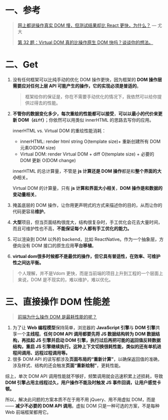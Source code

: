 # 一、参考

> [网上都说操作真实 DOM 慢，但测试结果却比 React 更快，为什么？](https://www.zhihu.com/question/31809713/answer/53544875) — 尤大
>
> [第 32 题：Virtual DOM 真的比操作原生 DOM 快吗？谈谈你的想法。](https://github.com/Advanced-Frontend/Daily-Interview-Question/issues/47#) 

# 二、Get

1. 没有任何框架可以比纯手动的优化 DOM 操作更快，因为框架的 **DOM 操作层需要应对任何上层 API 可能产生的操作，它的实现必须是普适的**。

   > 框架给你的保证是，你在不需要手动优化的情况下，我依然可以给你提供过得去的性能。

2. **不管你的数据变化多少，每次重绘的性能都可以接受**，**可以以最小的代价来更新 DOM（`diff`）**；你依然可以用类似 innerHTML 的思路去写你的应用。

   innerHTML vs. Virtual DOM 的重绘性能消耗：

   * innerHTML: render html string O(template size)+ 重新创建所有 DOM 元素O(DOM size)
   * Virtual DOM: render Virtual DOM + diff O(template size) + 必要的 DOM 更新 O(DOM change)

   innerHTML 的总计算量，不管是 **js 计算还是 DOM 操作**都是和**整个界面的大小**相关。

   Virtual DOM 的计算量，只有 **js 计算和界面大小相关**，**DOM 操作是和数据的变动量相关**。

3. 掩盖底层的 DOM 操作，让你用更声明式的方式来描述你的目的，从而让你的代码更容易**维护**。

4. **大型**项目，但当页面结构很庞大，结构很复杂时，手工优化会花去大量时间，而且可维护性也不高，**不能保证每个人都有手工优化的能力。**

5. 可以渲染到 DOM 以外的 backend，比如 ReactNative。作为一个抽象层，方便向没有 DOM 接口的原生应用**平台移植**。

6. **virtual dom很多时候都不是最优的操作，但它具有普适性，在效率、可维护性之间达平衡。**

> 个人理解，并不是Vdom 更快，而是当前端的项目上升到工程的一个层面上来说，DOM 是不现实的，难以维护，难以优化。



# 三、直接操作 DOM 性能差	

> [前端为什么操作 DOM 是最耗性能的呢？](https://www.zhihu.com/question/324992717/answer/690011952)

1. 为了让 **Web 编程模型**保持简单，浏览器的 **JavaScript 引擎**与 **DOM 引擎**共享一个**主线程**。**任何 DOM API 调用都要先将 JS 数据结构转为 DOM 数据结构，再挂起 JS 引擎并启动 DOM 引擎，执行过后再把可能的返回值反转数据结构，重启 JS 引擎继续执行。这种上下文切换很耗性能，类似的还有单机进程间调用、远程过程调用等。**
2. 很多 DOM API 的读写都涉及**页面布局的“重新计算”**，以确保返回值的准确，涉及样式、结构的还会触发**页面“重新绘制”**，更耗性能。

综上，单次 DOM API 调用性能就不够好，频繁调用就会迅速积累上述损耗，导致 **DOM 引擎占用主线程过久，用户操作不能及时触发 JS 事件回调，让用户感觉卡顿。**

所以，解决此问题的方案本质不在于用不用 jQuery、用不用虚拟 DOM，而是 —— **减少不必要的 DOM API 调用**。虚拟 DOM 只是一种可选的方案，不是每种 Web 前端框架都用它。